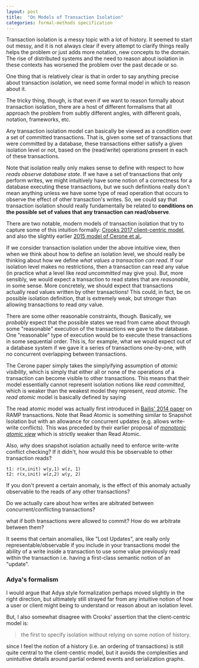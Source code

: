 ```yaml
---
layout: post
title:  "On Models of Transaction Isolation"
categories: formal-methods specification
---
```


Transaction isolation is a messy topic with a lot of history. It seemed to start out messy, and it is not always clear if every attempt to clarify things really helps the problem or just adds more notation, new concepts to the domain. The rise of distributed systems and the need to reason about isolation in these contexts has worsened the problem over the past decade or so.

One thing that is relatively clear is that in order to say anything precise about transaction isolation, we need some formal model in which to reason about it. 

The tricky thing, though, is that even if we want to reason formally about transaction isolation, there are a host of different formalisms that all approach the problem from subtly different angles, with different goals, notation, frameworks, etc.

Any transaction isolation model can basically be viewed as a condition over a set of committed transactions. That is, given some set of transactions that were committed by a database, these transactions either satisfy a given isolation level or not, based on the (read/write) operations present in each of these transactions.

Note that isolation really only makes sense to define with respect to how *reads observe database state*. If we have a set of transactions that only perform writes, we might intuitively have some notion of a correctness for a database executing these transactions, but we such definitions really don't mean anything unless we have some type of read operation that occurs to observe the effect of other transaction's writes. So, we could say that transaction isolation should really fundamentally be related to **conditions on the possible set of values that any transaction can read/observe**. 

There are two notable, modern models of transaction isolation that try to capture some of this intuition formally: [Crooks 2017 client-centric model](https://dl.acm.org/doi/10.1145/3087801.3087802), and also the slightly earlier [2015 model of Cerone et al.](https://drops.dagstuhl.de/storage/00lipics/lipics-vol042-concur2015/LIPIcs.CONCUR.2015.58/LIPIcs.CONCUR.2015.58.pdf). 

If we consider transaction isolation under the above intuitive view, then when we think about how to define an isolation level, we should really be thinking about how we define *what values a transaction can read*. If our isolation level makes no restrictions, then a transaction can read any value (in practice what a level like *read uncommitted* may give you). But, more sensibly, we would expect a transaction to read states that are *reasonable*, in some sense. More concretely, we should expect that transactions actually read values written by other transactions! This could, in fact, be on possible isolation definition, that is extremely weak, but stronger than allowing transactions to read *any* value. 

There are some other reasonable constraints, though. Basically, we *probably* expect that the possible states we read from came about through some "reasonable" execution of the transactions we gave to the database. One "reasonable" type of execution would be to execute these transactions in some sequential order. This is, for example, what we would expect out of a database system if we gave it a series of transactions one-by-one, with no concurrent overlapping between transactions.

The Cerone paper simply takes the simplyifying assumption of *atomic visibility*, which is simply that either all or none of the operations of a transaction can become visible to other transactions. This means that their model essentially cannot represent isolation notions like *read committed*, which is weaker than the weakest model they represent, *read atomic*. The *read atomic* model is basically defined by saying 

The read atomic model was actually first introduced in [Bailis' 2014 paper](http://www.bailis.org/papers/ramp-sigmod2014.pdf) on RAMP transactions. Note that Read Atomic is something similar to Snapshot Isolation but with an allowance for concurrent updates (e.g. allows write-write conflicts). This was preceded by their earlier proposal of [*monotonic atomic view*](https://www.vldb.org/pvldb/vol7/p181-bailis.pdf) which is strictly weaker than Read Atomic.

Also, *why* does snapshot isolation actually need to enforce write-write conflict checking? If it didn't, how would this be observable to other transaction reads?

```
t1: r(x,init) w(y,1) w(z, 1)
t2: r(x,init) w(z,2) w(y, 2)
```

If you don't prevent a certain anomaly, is the effect of this anomaly actually observable to the reads of any other transactions?

Do we actually care about how writes are abitrated between concurrent/conflicting transactions?

what if both transactions were allowed to commit? How do we arbitrate between them?

It seems that certain anomalies, like "Lost Updates", are really only representable/observable if you include in your transactions model the ability of a write inside a transaction to use some value previously read within the transaction i.e. having a first-class semantic notion of an "update".


### Adya's formalism 

I would argue that Adya style formalization perhaps moved slightly in the right direction, but ultimately still strayed far from any intuitive notion of how a user or client might being to understand or reason about an isolation level.

But, I also somewhat disagree with Crooks' assertion that the client-centric model is:

> the first to specify isolation without relying on some notion of history.

since I feel the notion of a history (i.e. an ordering of transactions) is still quite central to the client-centric model, but it avoids the complexities and unintuitive details around partial ordered events and serialization graphs.